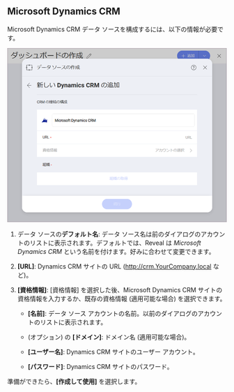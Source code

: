 ## Microsoft Dynamics CRM

Microsoft Dynamics CRM データ ソースを構成するには、以下の情報が必要です。

<img src="images/EnterMicrosoftDynamicsCRM_All.png" alt="EnterMicrosoftDynamicsCRM\_All" class="responsive-img"/>

1.  データ ソースの**デフォルト名**: データ ソース名は前のダイアログのアカウントのリストに表示されます。デフォルトでは、Reveal は *Microsoft Dynamics CRM* という名前を付けます。好みに合わせて変更できます。

2.  **[URL]**: Dynamics CRM サイトの URL (<http://crm.YourCompany.local> など)。

3.  **[資格情報]**: [資格情報] を選択した後、Microsoft Dynamics CRM サイトの資格情報を入力するか、既存の資格情報 (適用可能な場合) を選択できます。

      - **[名前]**: データ ソース アカウントの名前。以前のダイアログのアカウントのリストに表示されます。

      - (オプション) の **[ドメイン]**: ドメイン名 (適用可能な場合)。

      - **[ユーザー名]**: Dynamics CRM サイトのユーザー アカウント。

      - **[パスワード]**: Dynamics CRM サイトのパスワード。

準備ができたら、**[作成して使用]** を選択します。
